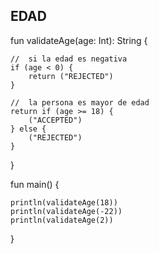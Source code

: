 ## EDAD

fun validateAge(age: Int): String {
    
    //  si la edad es negativa
    if (age < 0) {
        return ("REJECTED")
    }
    
    //  la persona es mayor de edad
    return if (age >= 18) {
        ("ACCEPTED")
    } else {
        ("REJECTED")
    }
}

fun main() {
    
    println(validateAge(18))
    println(validateAge(-22))
    println(validateAge(2))
    
}
